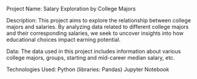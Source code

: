 Project Name: Salary Exploration by College Majors

Description:
This project aims to explore the relationship between college majors and salaries. By analyzing data related to different college majors and their corresponding salaries, we seek to uncover insights into how educational choices impact earning potential.

Data:
The data used in this project includes information about various college majors, groups,  starting and mid-career median salary, etc.

Technologies Used:
Python (libraries: Pandas)
Jupyter Notebook
